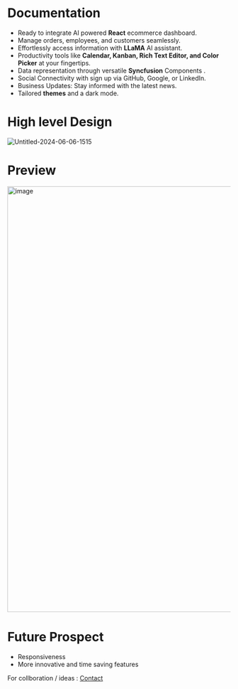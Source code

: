 # Documentation 

- Ready to integrate AI powered **React** ecommerce dashboard.
- Manage orders, employees, and customers seamlessly.
- Effortlessly access information with **LLaMA** AI assistant.
- Productivity tools like **Calendar, Kanban, Rich Text Editor, and Color Picker** at your fingertips.
- Data representation through versatile **Syncfusion** Components .
- Social Connectivity with sign up via GitHub, Google, or LinkedIn.
- Business Updates: Stay informed with the latest news.
- Tailored **themes** and a dark mode.


# High level Design 
![Untitled-2024-06-06-1515](https://github.com/sivangbagri/DataDash/assets/61118650/7fada0c6-8268-4196-8cf1-13048aebb4a8)

# Preview 
<img width="958" alt="image" src="https://github.com/sivangbagri/DataDash/assets/61118650/7d675771-a005-4225-a4a8-f196960651b0">


# Future Prospect
- Responsiveness
- More innovative and time saving features

For collboration / ideas : [Contact](https://linkedin.com/in/shivang-bagri/)
